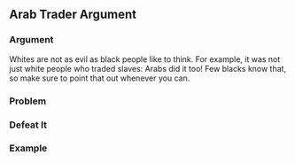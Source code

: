 ## Arab Trader Argument

### Argument

Whites are not as evil as black people like to think. For example, it was not just white people who traded slaves: Arabs did it too! Few blacks know that, so make sure to point that out whenever you can.

### Problem

### Defeat It

### Example
